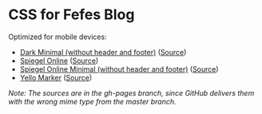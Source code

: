 CSS for Fefes Blog
==================

Optimized for mobile devices:

* [Dark Minimal (without header and footer)](https://blog.fefe.de/?css=https://lastzero.github.io/fefe-css/dark-minimal.css) ([Source](https://lastzero.github.io/fefe-css/dark-minimal.css))
* [Spiegel Online](https://blog.fefe.de/?css=https://lastzero.github.io/fefe-css/spon.css) ([Source](https://lastzero.github.io/fefe-css/spon.css))
* [Spiegel Online Minimal (without header and footer)](https://blog.fefe.de/?css=https://lastzero.github.io/fefe-css/spon-minimal.css) ([Source](https://lastzero.github.io/fefe-css/spon-minimal.css))
* [Yello Marker](https://blog.fefe.de/?css=https://lastzero.github.io/fefe-css/yellow-marker.css) ([Source](https://lastzero.github.io/fefe-css/yellow-marker.css))

*Note: The sources are in the gh-pages branch, since GitHub delivers them with the wrong mime type from the master branch.*
